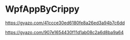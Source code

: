 # WpfAppByCrippy

https://gyazo.com/41ccce30ed6180fe8a26ed3a94b7c6dd

https://gyazo.com/907e1654430f11d1ab08c2a6d8ba9a64


